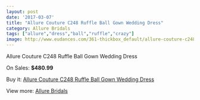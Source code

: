 ```yaml
---
layout: post
date: '2017-03-07'
title: "Allure Couture C248 Ruffle Ball Gown Wedding Dress"
category: Allure Bridals
tags: ["allure","dress","ball","ruffle","crazy"]
image: http://www.eudances.com/361-thickbox_default/allure-couture-c248-ruffle-ball-gown-wedding-dress.jpg
---
```

Allure Couture C248 Ruffle Ball Gown Wedding Dress

On Sales: **$480.99**
<a href="https://www.eudances.com/en/allure-bridals/111-allure-couture-c248-ruffle-ball-gown-wedding-dress.html"><amp-img layout="responsive" width="600" height="600" src="//www.eudances.com/361-thickbox_default/allure-couture-c248-ruffle-ball-gown-wedding-dress.jpg" alt="Allure Couture C248 Ruffle Ball Gown Wedding Dress 0" /></a>
<a href="https://www.eudances.com/en/allure-bridals/111-allure-couture-c248-ruffle-ball-gown-wedding-dress.html"><amp-img layout="responsive" width="600" height="600" src="//www.eudances.com/362-thickbox_default/allure-couture-c248-ruffle-ball-gown-wedding-dress.jpg" alt="Allure Couture C248 Ruffle Ball Gown Wedding Dress 1" /></a>
<a href="https://www.eudances.com/en/allure-bridals/111-allure-couture-c248-ruffle-ball-gown-wedding-dress.html"><amp-img layout="responsive" width="600" height="600" src="//www.eudances.com/363-thickbox_default/allure-couture-c248-ruffle-ball-gown-wedding-dress.jpg" alt="Allure Couture C248 Ruffle Ball Gown Wedding Dress 2" /></a>

Buy it: [Allure Couture C248 Ruffle Ball Gown Wedding Dress](https://www.eudances.com/en/allure-bridals/111-allure-couture-c248-ruffle-ball-gown-wedding-dress.html "Allure Couture C248 Ruffle Ball Gown Wedding Dress")

View more: [Allure Bridals](https://www.eudances.com/en/2-allure-bridals "Allure Bridals")